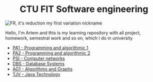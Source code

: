 <div align="center">
<h1>CTU FIT Software engineering</h1>
</div>

<img src="https://www.google.com/url?sa=i&url=https%3A%2F%2Fwww.aliexpress.com%2Fitem%2F32746931629.html&psig=AOvVaw24dahRBd7W213znc6FXIt_&ust=1668089199041000&source=images&cd=vfe&ved=0CA0QjRxqFwoTCMDGk9OiofsCFQAAAAAdAAAAABAE:large" alt="FR, it's reduction my first variation nickname" />

Hello, I'm Artem and this is my learning repository with all project, homework, semestral work and so on, which I do in university

- [PA1 - Programming and algorithmic 1](https://github.com/DarkRader/University/tree/main/1.%20Semestr/1.%20Programming%20and%20algorithmic%201%20(BI-PA1.21))
- [PA2 - Programming and algorithmic 2](https://github.com/DarkRader/University/tree/main/2.%20Semestr/1.%20Programming%20and%20algorithmic%202%20(BI-PA2.21))
- [PSI - Computer networks](https://github.com/DarkRader/University/tree/main/2.%20Semestr/2.%20Computer%20networks%20(BI-PSI.21)%20)
- [DBS - Database Systems](https://github.com/DarkRader/University/tree/main/2.%20Semestr/3.%20Database%20Systems%20(BI-DBS.21)%20)
- [AG1 - Algorithms and Graphs](https://github.com/DarkRader/University/tree/main/3.%20Semestr/1.%20Algorithms%20and%20Graphs%201%20(BI-AG1))
- [TJV - Java Technology](https://github.com/DarkRader/University/tree/main/3.%20Semestr/2.%20Java%20Technology%20(BI-TJV.21))

